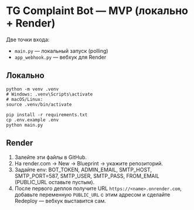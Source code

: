 # TG Complaint Bot — MVP (локально + Render)

Две точки входа:
- `main.py` — локальный запуск (polling)
- `app_webhook.py` — вебхук для Render

## Локально
```
python -m venv .venv
# Windows: .venv\Scripts\activate
# macOS/Linux:
source .venv/bin/activate

pip install -r requirements.txt
cp .env.example .env
python main.py
```

## Render
1) Залейте эти файлы в GitHub.
2) На render.com → New → Blueprint → укажите репозиторий.
3) Задайте env: BOT_TOKEN, ADMIN_EMAIL, SMTP_HOST, SMTP_PORT=587, SMTP_USER, SMTP_PASS, FROM_EMAIL (PUBLIC_URL оставьте пустым).
4) После первого деплоя получите URL `https://<name>.onrender.com`, добавьте переменную `PUBLIC_URL` с этим адресом и сделайте Redeploy — вебхук выставится сам.
